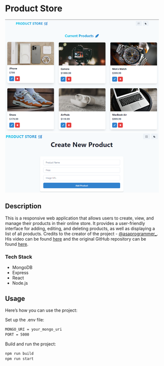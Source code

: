 # Product Store

![Home Page Screenshot](https://github.com/juaneleanor/Product-Store/blob/main/frontend/public/HomePage.png)
![Create Page Screenshot](https://github.com/juaneleanor/Product-Store/blob/main/frontend/public/CreatePage.png)

## Description

This is a responsive web application that allows users to create, view, and manage their products in their online store. It provides a user-friendly interface for adding, editing, and deleting products, as well as displaying a list of all products. Credits to the creator of the project - [@asaprogrammer\_](https://www.youtube.com/@asaprogrammer_). His video can be found [here](https://youtu.be/MDZC8VDZnV8?si=UZXAlKfMi4vpbhUD) and the original GitHub repository can be found [here](https://github.com/burakorkmez/mern-crash-course).

### Tech Stack

- MongoDB
- Express
- React
- Node.js

## Usage

Here’s how you can use the project:

Set up the .env file:

```bash
MONGO_URI = your_mongo_uri
PORT = 5000
```

Build and run the project:

```bash
npm run build
npm run start
```
